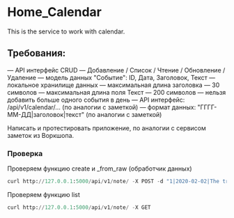 # Home_Calendar
This is the service to work with calendar.

## Требования:

— API интерфейс CRUD — Добавление / Список / Чтение / Обновление / Удаление
— модель данных "Событие": ID, Дата, Заголовок, Текст
— локальное хранилище данных
— максимальная длина заголовка — 30 символов
— максимальная длина поля Текст — 200 символов
— нельзя добавить больше одного события в день
— API интерфейс: /api/v1/calendar/… (по аналогии с заметкой)
— формат данных: "ГГГГ-ММ-ДД|заголовок|текст" (по аналогии с заметкой)

Написать и протестировать приложение, по аналогии с сервисом заметок из Воркшопа.



### Проверка
Проверяем функцию create и _from_raw (обработчик данных)
```python
curl http://127.0.0.1:5000/api/v1/note/ -X POST -d "1|2020-02-02|The train|I remember it"
```
Проверяем функцию list
```python
curl http://127.0.0.1:5000/api/v1/note/ -X GET 
```


